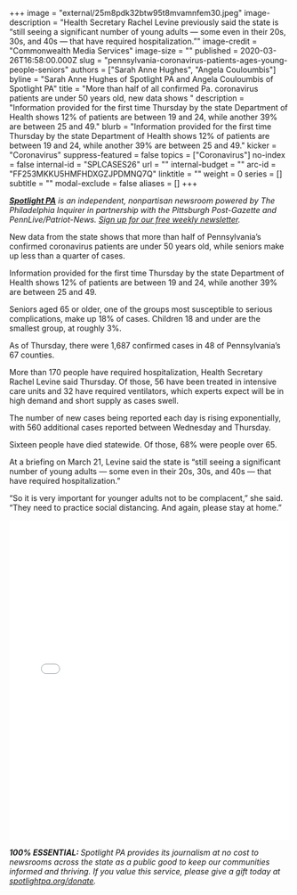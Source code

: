 +++
image = "external/25m8pdk32btw95t8mvamnfem30.jpeg"
image-description = "Health Secretary Rachel Levine previously said the state is “still seeing a significant number of young adults — some even in their 20s, 30s, and 40s — that have required hospitalization.”"
image-credit = "Commonwealth Media Services"
image-size = ""
published = 2020-03-26T16:58:00.000Z
slug = "pennsylvania-coronavirus-patients-ages-young-people-seniors"
authors = ["Sarah Anne Hughes", "Angela Couloumbis"]
byline = "Sarah Anne Hughes of Spotlight PA and Angela Couloumbis of Spotlight PA"
title = "More than half of all confirmed Pa. coronavirus patients are under 50 years old, new data shows  "
description = "Information provided for the first time Thursday by the state Department of Health shows 12% of patients are between 19 and 24, while another 39% are between 25 and 49."
blurb = "Information provided for the first time Thursday by the state Department of Health shows 12% of patients are between 19 and 24, while another 39% are between 25 and 49."
kicker = "Coronavirus"
suppress-featured = false
topics = ["Coronavirus"]
no-index = false
internal-id = "SPLCASES26"
url = ""
internal-budget = ""
arc-id = "FF253MKKU5HMFHDXGZJPDMNQ7Q"
linktitle = ""
weight = 0
series = []
subtitle = ""
modal-exclude = false
aliases = []
+++

<a href="https://www.spotlightpa.org/"><i><b>Spotlight PA</b></i></a><i> is an independent, nonpartisan newsroom powered by The Philadelphia Inquirer in partnership with the Pittsburgh Post-Gazette and PennLive/Patriot-News. </i><a href="https://www.spotlightpa.org/newsletters"><i>Sign up for our free weekly newsletter</i></a><i>.</i>

New data from the state shows that more than half of Pennsylvania’s confirmed coronavirus patients are under 50 years old, while seniors make up less than a quarter of cases.

Information provided for the first time Thursday by the state Department of Health shows 12% of patients are between 19 and 24, while another 39% are between 25 and 49.

Seniors aged 65 or older, one of the groups most susceptible to serious complications, make up 18% of cases. Children 18 and under are the smallest group, at roughly 3%.

As of Thursday, there were 1,687 confirmed cases in 48 of Pennsylvania’s 67 counties. 

More than 170 people have required hospitalization, Health Secretary Rachel Levine said Thursday. Of those, 56 have been treated in intensive care units and 32 have required ventilators, which experts expect will be in high demand and short supply as cases swell.

The number of new cases being reported each day is rising exponentially, with 560 additional cases reported between Wednesday and Thursday.

Sixteen people have died statewide. Of those, 68% were people over 65.

At a briefing on March 21, Levine said the state is “still seeing a significant number of young adults — some even in their 20s, 30s, and 40s — that have required hospitalization.”

“So it is very important for younger adults not to be complacent,” she said. “They need to practice social distancing. And again, please stay at home.”

<iframe title="The ages of Pennsylvania's coronavirus patients" aria-label="Interactive pie chart" id="datawrapper-chart-HkN6N" src="//datawrapper.dwcdn.net/HkN6N/2/" scrolling="no" frameborder="0" style="width: 0; min-width: 100% !important; border: none;" height="574"></iframe><script type="text/javascript">!function(){"use strict";window.addEventListener("message",function(a){if(void 0!==a.data["datawrapper-height"])for(var e in a.data["datawrapper-height"]){var t=document.getElementById("datawrapper-chart-"+e)||document.querySelector("iframe[src*='"+e+"']");t&&(t.style.height=a.data["datawrapper-height"][e]+"px")}})}();
</script>

<i><b>100% ESSENTIAL: </b></i><i>Spotlight PA provides its journalism at no cost to newsrooms across the state as a public good to keep our communities informed and thriving. If you value this service, please give a gift today at </i><a href="https://www.spotlightpa.org/donate"><i>spotlightpa.org/donate</i></a><i>.</i>

<script src="https://www.spotlightpa.org/embed.js" async></script><div data-spl-embed-version="1" data-spl-src="https://www.spotlightpa.org/embeds/tips/?tip_text=Do%20you%20have%20a%20tip%20about%20%3Cb%3Ehow%20Pa.'s%20government%20is%20responding%20to%20the%20coronavirus%3C%2Fb%3E%3F%20Tell%20us."></div>
